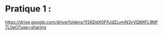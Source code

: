 # Pratique 1 : 

https://drive.google.com/drive/folders/1f26DdX0FfUdZLvmN3yVQMtFL9Mf7L0eO?usp=sharing
